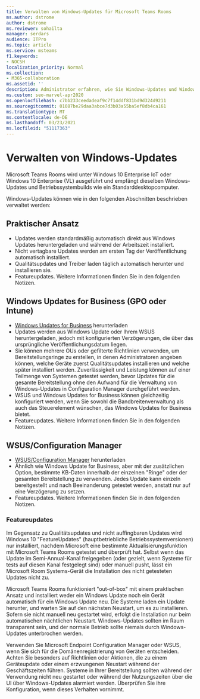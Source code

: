 ```yaml
---
title: Verwalten von Windows-Updates für Microsoft Teams Rooms
ms.author: dstrome
author: dstrome
ms.reviewer: sohailta
manager: serdars
audience: ITPro
ms.topic: article
ms.service: msteams
f1.keywords:
- NOCSH
localization_priority: Normal
ms.collection:
- M365-collaboration
ms.assetid: ''
description: Administrator erfahren, wie Sie Windows-Updates und Windows-Featureupdates für Microsoft Teams Rooms verwalten.
ms.custom: seo-marvel-apr2020
ms.openlocfilehash: c7bb233ceedadeaf9c7f14ddf831bd9d324d9211
ms.sourcegitcommit: 01087be29daa3abce7d3b03a55ba5ef8db4ca161
ms.translationtype: MT
ms.contentlocale: de-DE
ms.lasthandoff: 03/23/2021
ms.locfileid: "51117363"
---
```

# <a name="manage-windows-updates"></a>Verwalten von Windows-Updates

Microsoft Teams Rooms wird unter Windows 10 Enterprise IoT oder Windows 10 Enterprise (VL) ausgeführt und empfängt dieselben Windows-Updates und Betriebssystembuilds wie ein Standarddesktopcomputer.

Windows-Updates können wie in den folgenden Abschnitten beschrieben verwaltet werden:

## <a name="hands-off-approach"></a>Praktischer Ansatz 

- Updates werden standardmäßig automatisch direkt aus Windows Updates heruntergeladen und während der Arbeitszeit installiert.
- Nicht vertagbare Updates werden am ersten Tag der Veröffentlichung automatisch installiert.
- Qualitätsupdates und Treiber laden täglich automatisch herunter und installieren sie.
- Featureupdates. Weitere Informationen finden Sie in den folgenden Notizen.

## <a name="windows-updates-for-business-gpo-or-intune"></a>Windows Updates for Business (GPO oder Intune)  

- [Windows Updates for Business](/windows/deployment/update/waas-manage-updates-wufb) herunterladen
- Updates werden aus Windows Update oder Ihrem WSUS heruntergeladen, jedoch mit konfigurierten Verzögerungen, die über das ursprüngliche Veröffentlichungsdatum liegen.
- Sie können mehrere OUs oder gefilterte Richtlinien verwenden, um Bereitstellungsringe zu erstellen, in denen Administratoren angeben können, welche Geräte zuerst Qualitätsupdates installieren und welche später installiert werden. Zuverlässigkeit und Leistung können auf einer Teilmenge von Systemen getestet werden, bevor Updates für die gesamte Bereitstellung ohne den Aufwand für die Verwaltung von Windows-Updates in Configuration Manager durchgeführt werden.
- WSUS und Windows Updates [](/windows/deployment/update/waas-integrate-wufb) for Business können gleichzeitig konfiguriert werden, wenn Sie sowohl die Bandbreitenverwaltung als auch das Steuerelement wünschen, das Windows Updates for Business bietet.
- Featureupdates. Weitere Informationen finden Sie in den folgenden Notizen.

## <a name="wsusconfiguration-manager"></a>WSUS/Configuration Manager

- [WSUS/Configuration Manager](/windows/deployment/update/waas-manage-updates-configuration-manager) herunterladen
- Ähnlich wie Windows Update for Business, aber mit der zusätzlichen Option, bestimmte KB-Daten innerhalb der einzelnen "Ringe" oder der gesamten Bereitstellung zu verwenden. Jedes Update kann einzeln bereitgestellt und nach Beeinanderung getestet werden, anstatt nur auf eine Verzögerung zu setzen.
- Featureupdates. Weitere Informationen finden Sie in den folgenden Notizen.

### <a name="feature-updates"></a>Featureupdates

Im Gegensatz zu Qualitätsupdates und nicht auffingbaren Updates wird Windows 10 "FeatureUpdates" (hauptbetriebliche Betriebssystemversionen) nur installiert, nachdem Microsoft eine bestimmte Aktualisierungsfunktion mit Microsoft Teams Rooms getestet und überprüft hat. Selbst wenn das Update im Semi-Annual-Kanal freigegeben (oder gezielt, wenn Systeme für tests auf diesen Kanal festgelegt sind) oder manuell pusht, lässt ein Microsoft Room Systems-Gerät die Installation des nicht getesteten Updates nicht zu.

Microsoft Teams Rooms funktioniert "out-of-box" mit einem praktischen Ansatz und installiert weder ein Windows Update noch ein Gerät automatisch für ein Windows Update neu. Die Systeme laden ein Update herunter, und warten Sie auf den nächsten Neustart, um es zu installieren. Sofern sie nicht manuell neu gestartet wird, erfolgt die Installation nur beim automatischen nächtlichen Neustart. Windows-Updates sollten im Raum transparent sein, und der normale Betrieb sollte niemals durch Windows-Updates unterbrochen werden.

Verwenden Sie Microsoft Endpoint Configuration Manager oder WSUS, wenn Sie sich für die Domänenregistrierung von Geräten entscheiden. Achten Sie besonders auf Richtlinien oder Aktionen, die zu einem Geräteupdate oder einem erzwungenen Neustart während der Geschäftszeiten führen. Systeme in Ihrer Bereitstellung sollten während der Verwendung nicht neu gestartet oder während der Nutzungszeiten über die UI über Windows-Updates alarmiert werden. Überprüfen Sie ihre Konfiguration, wenn dieses Verhalten vornimmt.